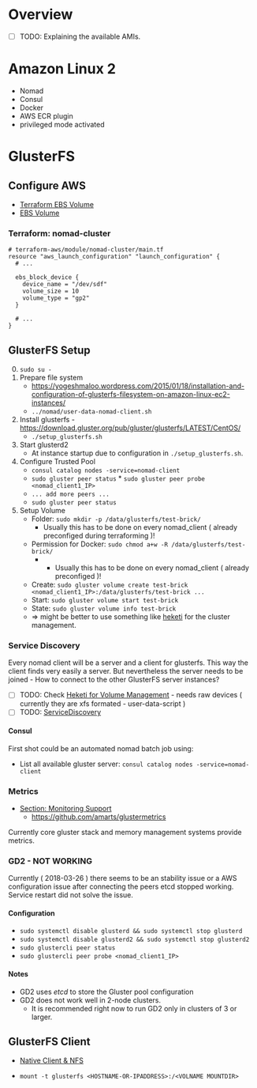 # Overview
* [ ] TODO: Explaining the available AMIs.

# Amazon Linux 2
* Nomad
* Consul
* Docker
* AWS ECR plugin
* privileged mode activated

# GlusterFS

## Configure AWS
* [Terraform EBS Volume](https://stackoverflow.com/questions/42610807/terraform-ebs-volume)
* [EBS Volume](https://www.packer.io/docs/builders/amazon-ebsvolume.html)

### Terraform: nomad-cluster
```hcl
# terraform-aws/module/nomad-cluster/main.tf
resource "aws_launch_configuration" "launch_configuration" {
  # ...

  ebs_block_device {
    device_name = "/dev/sdf"
    volume_size = 10
    volume_type = "gp2"
  }

  # ...
}
```

## GlusterFS Setup
0. `sudo su -`
1. Prepare file system
   * https://yogeshmaloo.wordpress.com/2015/01/18/installation-and-configuration-of-glusterfs-filesystem-on-amazon-linux-ec2-instances/
   * `../nomad/user-data-nomad-client.sh`
2. Install glusterfs - https://download.gluster.org/pub/gluster/glusterfs/LATEST/CentOS/
   * `./setup_glusterfs.sh`
3. Start glusterd2
   * At instance startup due to configuration in `./setup_glusterfs.sh`.
4. Configure Trusted Pool
   * `consul catalog nodes -service=nomad-client`
   * `sudo gluster peer status`
   * `sudo gluster peer probe <nomad_client1_IP>`
   * `... add more peers ...`
   * `sudo gluster peer status`
5. Setup Volume
   * Folder: `sudo mkdir -p /data/glusterfs/test-brick/`
      * Usually this has to be done on every nomad_client ( already preconfiged during terraforming )!
   * Permission for Docker: `sudo chmod a+w -R /data/glusterfs/test-brick/`
      * * Usually this has to be done on every nomad_client ( already preconfiged )!
   * Create: `sudo gluster volume create test-brick <nomad_client1_IP>:/data/glusterfs/test-brick ...`
   * Start:  `sudo gluster volume start test-brick`
   * State:  `sudo gluster volume info test-brick`
   * => might be better to use something like [heketi](https://github.com/heketi/heketi) for the cluster management.

### Service Discovery
Every nomad client will be a server and a client for glusterfs. This way the client finds very easily a server.
But nevertheless the server needs to be joined - How to connect to the other GlusterFS server instances?
* [ ] TODO: Check [Heketi for Volume Management](https://github.com/heketi/heketi) - needs raw devices ( currently they are xfs formated - user-data-script )
* [ ] TODO: [ServiceDiscovery](https://docs.gluster.org/en/latest/Administrator%20Guide/Consul/)

#### Consul
First shot could be an automated nomad batch job using:
* List all available gluster server: `consul catalog nodes -service=nomad-client`

### Metrics
* [Section: Monitoring Support](https://docs.gluster.org/en/latest/release-notes/4.0.0/)
  * https://github.com/amarts/glustermetrics

Currently core gluster stack and memory management systems provide metrics.

### GD2 - NOT WORKING
Currently  ( 2018-03-26 ) there seems to be an stability issue or a AWS configuration issue after connecting the peers etcd stopped working. Service restart did not solve the issue.

#### Configuration
* `sudo systemctl disable glusterd && sudo systemctl stop glusterd`
* `sudo systemctl disable glusterd2 && sudo systemctl stop glusterd2`
* `sudo glustercli peer status`
* `sudo glustercli peer probe <nomad_client1_IP>`

#### Notes
* GD2 uses *etcd* to store the Gluster pool configuration
* GD2 does not work well in 2-node clusters.
  * It is recommended right now to run GD2 only in clusters of 3 or larger.

## GlusterFS Client
* [Native Client & NFS](https://docs.gluster.org/en/latest/Administrator%20Guide/Setting%20Up%20Clients/#gluster-native-client)

* `mount -t glusterfs <HOSTNAME-OR-IPADDRESS>:/<VOLNAME MOUNTDIR>`
